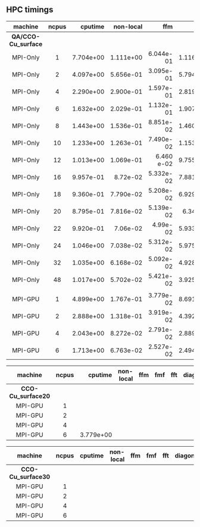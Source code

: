 
## HPC timings
| machine     | ncpus  |   cputime | non-local |       ffm |       fmf |       fft | diagonalize | 
| :----:      | :----: |       ---:|        --:|        --:|        --:|      ---: |          --:|  
| **QA/CCO-Cu_surface**
| MPI-Only    | 1      | 7.704e+00 | 1.111e+00 | 6.044e-01 | 1.116e+00 | 1.872e+00 | 2.167e-02 |
| MPI-Only    | 2      | 4.097e+00 | 5.656e-01 | 3.095e-01 | 5.794e-01 | 1.053e+00 | 1.021e-02 | 
| MPI-Only    | 4      | 2.290e+00 | 2.900e-01 | 1.597e-01 | 2.819e-01 | 5.336e-01 | 9.938e-03 | 
| MPI-Only    | 6      | 1.632e+00 | 2.029e-01 | 1.132e-01 | 1.907e-01 | 3.666e-01 | 2.049e-02 | 
| MPI-Only    | 8      | 1.443e+00 | 1.536e-01 | 8.851e-02 | 1.460e-01 | 2.980e-01 | 9.827e-03 |
| MPI-Only    | 10     | 1.233e+00 | 1.263e-01 | 7.490e-02 | 1.153e-01 | 2.572e-01 | 1.002e-02 |
| MPI-Only    | 12     | 1.013e+00 | 1.069e-01 | 6.460 e-02  | 9.755e-02 | 2.177e-01 | 9.765e-03 | 
| MPI-Only    | 16     | 9.957e-01 | 8.72e-02  | 5.332e-02 | 7.881e-02 | 1.789e-01 | 9.724e-03 | 
| MPI-Only    | 18     | 9.360e-01 | 7.790e-02 | 5.208e-02| 6.929e-02 | 1.674e-01 | 1.174e-02 | 
| MPI-Only    | 20     | 8.795e-01 | 7.816e-02 | 5.139e-02 | 6.34e-02  | 1.530e-01 | 2.859e-02 | 
| MPI-Only    | 22     | 9.920e-01 | 7.06e-02  | 4.99e-02  | 5.933e-02 | 1.408e-01 | 1.129e-02 | 
| MPI-Only    | 24     | 1.046e+00 | 7.038e-02 | 5.312e-02 | 5.975e-02 | 1.432e-01 | 1.416e-02 | 
| MPI-Only    | 32     | 1.035e+00 | 6.168e-02 | 5.092e-02 | 4.928e-02 | 1.356e-01 | 1.380e-02 | 
| MPI-Only    | 48     | 1.017e+00 | 5.702e-02 | 5.421e-02 | 3.925e-02 | 1.278e-01 | 1.487e-02 | 
|      |      |  |  |  |  |  |  | |
| MPI-GPU     | 1     | 4.899e+00 | 1.767e-01 | 3.779e-02 | 8.691e-02 | 2.554e+00 | 9.723e-03 | 
| MPI-GPU     | 2     | 2.888e+00 | 1.318e-01 | 3.919e-02 | 4.392e-02 | 1.645e+00 | 9.405e-03 | 
| MPI-GPU     | 4     | 2.043e+00 | 8.272e-02 | 2.791e-02 | 2.889e-02 | 1.349e+00 | 1.004e-02 | 
| MPI-GPU     | 6     | 1.713e+00 | 6.763e-02 | 2.527e-02 | 2.494e-02 | 1.256e+00 | 9.991e-03 | 


| machine     | ncpus  |   cputime | non-local |       ffm |       fmf |       fft | diagonalize |
| :----:      | :----: |       ---:|        --:|        --:|        --:|      ---: |          --:|
| **CCO-Cu_surface20**
| MPI-GPU     | 1    |  |  |  |  |  |  |  |
| MPI-GPU     | 2    |  |  |  | |  | |  |
| MPI-GPU     | 4   |  |  |  | |  | |  |
| MPI-GPU     | 6   | 3.779e+00 |  |  | |  | |  |


| machine     | ncpus  |   cputime | non-local |       ffm |       fmf |       fft | diagonalize |
| :----:      | :----: |       ---:|        --:|        --:|        --:|      ---: |          --:|
| **CCO-Cu_surface30**
| MPI-GPU     | 1    |  |  |  |  |  |  |  |
| MPI-GPU     | 2    |  |  |  | |  | |  |
| MPI-GPU     | 4   |  |  |  | |  | |  |
| MPI-GPU     | 6   |  |  |  | |  | |  |

